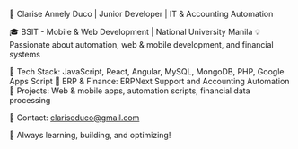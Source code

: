 👋 Clarise Annely Duco | Junior Developer | IT & Accounting Automation

🎓 BSIT - Mobile & Web Development | National University Manila
💡 Passionate about automation, web & mobile development, and financial systems

🔹 Tech Stack: JavaScript, React, Angular, MySQL, MongoDB, PHP, Google Apps Script
🔹 ERP & Finance: ERPNext Support and Accounting Automation
🔹 Projects: Web & mobile apps, automation scripts, financial data processing

📩 Contact: clariseduco@gmail.com

🚀 Always learning, building, and optimizing!
